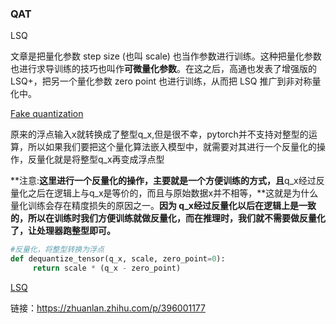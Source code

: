 ### QAT

LSQ

文章是把量化参数 step size (也叫 scale) 也当作参数进行训练。这种把量化参数也进行求导训练的技巧也叫作**可微量化参数**。在这之后，高通也发表了增强版的 LSQ+，把另一个量化参数 zero point 也进行训练，从而把 LSQ 推广到非对称量化中。

[Fake quantization](https://zhuanlan.zhihu.com/p/404445525) 

原来的浮点输入x就转换成了整型q_x,但是很不幸，pytorch并不支持对整型的运算，所以如果我们要把这个量化算法嵌入模型中，就需要对其进行一个反量化的操作，反量化就是将整型q_x再变成浮点型

**注意:**这里进行一个反量化的操作，主要就是一个方便训练的方式，且**q_x经过反量化之后在逻辑上与q_x是等价的，而且与原始数据x并不相等，**这就是为什么量化训练会存在精度损失的原因之一。**因为 q_x经过反量化以后在逻辑上是一致的，所以在训练时我们方便训练就做反量化，而在推理时，我们就不需要做反量化了，让处理器跑整型即可。**

```python
#反量化，将整型转换为浮点
def dequantize_tensor(q_x, scale, zero_point=0):
     return scale * (q_x - zero_point)
```

[LSQ](https://zhuanlan.zhihu.com/p/406891271)

链接：https://zhuanlan.zhihu.com/p/396001177

